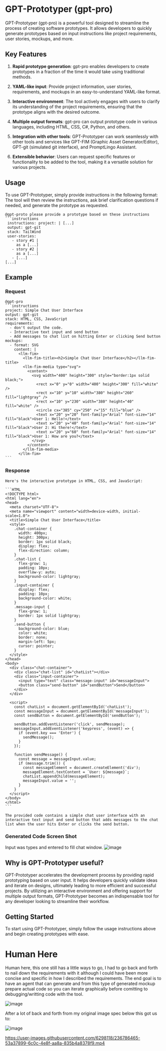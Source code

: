 # GPT-Prototyper (gpt-pro)

GPT-Prototyper (gpt-pro) is a powerful tool designed to streamline the process of creating software prototypes. It allows developers to quickly generate prototypes based on input instructions like project requirements, user stories, mockups, and more.

## Key Features

1. **Rapid prototype generation**: gpt-pro enables developers to create prototypes in a fraction of the time it would take using traditional methods.

2. **YAML-like input**: Provide project information, user stories, requirements, and mockups in an easy-to-understand YAML-like format.

3. **Interactive environment**: The tool actively engages with users to clarify its understanding of the project requirements, ensuring that the prototype aligns with the desired outcome.

4. **Multiple output formats**: gpt-pro can output prototype code in various languages, including HTML, CSS, C#, Python, and others.

5. **Integration with other tools**: GPT-Prototyper can work seamlessly with other tools and services like GPT-FIM (Graphic Asset Generator/Editor), GPT-git (simulated git interface), and PromptLingo Assistant.

6. **Extensible behavior**: Users can request specific features or functionality to be added to the tool, making it a versatile solution for various projects.

## Usage

To use GPT-Prototyper, simply provide instructions in the following format:
The tool will then review the instructions, ask brief clarification questions if needed, and generate the prototype as requested.

```
@gpt-proto please provide a prototype based on these instructions
```instructions
 instructions: project: | [...] 
 output: gpt-git 
 stack: TailWind
 user-stories: 
   - story #1 | 
     as a [...] 
   - story #2 |
     as a [...] 
   - [...]
[...]
```

## Example 
### Request
````example
@gpt-pro
```instructions
project: Simple Chat User Interface
output: gpt-git
stack: HTML, CSS, JavaScript
requirements:
  - don't output the code.
  - Interactive text input and send button
  - Add messages to chat list on hitting Enter or clicking Send button
mockups:
  - format: SVG
    content: |
      <llm-fim>
        <llm-fim-title><h2>Simple Chat User Interface</h2></llm-fim-title>
        <llm-fim-media type="svg">
          <content>
            <svg width="400" height="300" style="border:1px solid black;">
              <rect x="0" y="0" width="400" height="300" fill="white" />
              <rect x="10" y="10" width="380" height="260" fill="lightgray" />
              <rect x="10" y="230" width="380" height="40" fill="white" />
              <circle cx="385" cy="250" r="15" fill="blue" />
              <text x="20" y="20" font-family="Arial" font-size="14" fill="black">User 1: Hello!</text>
              <text x="20" y="40" font-family="Arial" font-size="14" fill="black">User 2: Hi there!</text>
              <text x="20" y="60" font-family="Arial" font-size="14" fill="black">User 1: How are you?</text>
            </svg>
          </content>
        </llm-fim-media>
      </llm-fim>
```
````

### Response
````example
Here's the interactive prototype in HTML, CSS, and JavaScript:

```HTML
<!DOCTYPE html>
<html lang="en">
<head>
  <meta charset="UTF-8">
  <meta name="viewport" content="width=device-width, initial-scale=1.0">
  <title>Simple Chat User Interface</title>
  <style>
    .chat-container {
      width: 400px;
      height: 300px;
      border: 1px solid black;
      display: flex;
      flex-direction: column;
    }
    .chat-list {
      flex-grow: 1;
      padding: 10px;
      overflow-y: auto;
      background-color: lightgray;
    }
    .input-container {
      display: flex;
      padding: 10px;
      background-color: white;
    }
    .message-input {
      flex-grow: 1;
      border: 1px solid lightgray;
    }
    .send-button {
      background-color: blue;
      color: white;
      border: none;
      margin-left: 5px;
      cursor: pointer;
    }
  </style>
</head>
<body>
  <div class="chat-container">
    <div class="chat-list" id="chatList"></div>
    <div class="input-container">
      <input type="text" class="message-input" id="messageInput">
      <button class="send-button" id="sendButton">Send</button>
    </div>
  </div>

  <script>
    const chatList = document.getElementById('chatList');
    const messageInput = document.getElementById('messageInput');
    const sendButton = document.getElementById('sendButton');

    sendButton.addEventListener('click', sendMessage);
    messageInput.addEventListener('keypress', (event) => {
      if (event.key === 'Enter') {
        sendMessage();
      }
    });

    function sendMessage() {
      const message = messageInput.value;
      if (message.trim()) {
        const messageElement = document.createElement('div');
        messageElement.textContent = `User: ${message}`;
        chatList.appendChild(messageElement);
        messageInput.value = '';
      }
    }
  </script>
</body>
</html>
```

The provided code contains a simple chat user interface with an interactive text input and send button that adds messages to the chat list when the user hits Enter or clicks the send button.
````

### Generated Code Screen Shot
Input was types and entered to fill chat window. 
![image](https://github.com/noizu-labs-ml/NoizuPromptLingo/assets/6298118/b5e81b3a-64d0-456c-adab-c473b9a455b9)



## Why is GPT-Prototyper useful?

GPT-Prototyper accelerates the development process by providing rapid prototyping based on user input. It helps developers quickly validate ideas and iterate on designs, ultimately leading to more efficient and successful projects. By utilizing an interactive environment and offering support for multiple output formats, GPT-Prototyper becomes an indispensable tool for any developer looking to streamline their workflow.

## Getting Started

To start using GPT-Prototyper, simply follow the usage instructions above and begin creating prototypes with ease.



Human Here
=====
Human here, this one still has a little ways to go, I had to go back and forth to nail down the requirements with it although I could have been more concise and specific in how I described the requirements. 
The end goal is to have an agent that can generate and from this type of generated mockup prepare actual code so you can iterate graphically before comitting to debugging/writting code with the tool. 

![image](https://user-images.githubusercontent.com/6298118/236786407-ab68febf-dac0-49c3-89ad-b403829818ab.png)


After a lot of back and forth from my original image spec below this got us to: 


![image](https://user-images.githubusercontent.com/6298118/236786142-f356a891-1a73-437d-9612-89dc62fcce3f.png)


https://user-images.githubusercontent.com/6298118/236786465-53a37899-6c0c-4e8f-aa8a-835b4a8378f9.mp4


